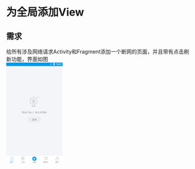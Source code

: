 # 为全局添加View

## 需求
给所有涉及网络请求Activity和Fragment添加一个断网的页面，并且带有点击刷新功能，界面如图
<br><a href="image/no_net.png"><img src="image/no_net.png" width="30%" height="30%"/></a>